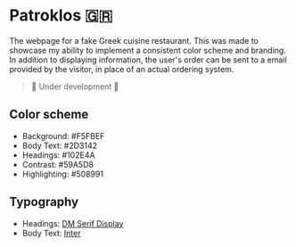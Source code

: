 # Patroklos 🇬🇷

The webpage for a fake Greek cuisine restaurant. This was made to showcase my ability to implement a consistent color scheme and branding. In addition to displaying information, the user's order can be sent to a email provided by the visitor, in place of an actual ordering system.

> 🚧 Under development 🚧

## Color scheme
- Background: #F5FBEF
- Body Text: #2D3142
- Headings: #102E4A
- Contrast: #59A5D8
- Highlighting: #508991

## Typography
- Headings: [DM Serif Display](https://fonts.google.com/specimen/DM+Serif+Display?preview.text=This%20week%27s%20specials&preview.text_type=custom&stroke=Serif)
- Body Text: [Inter](https://fonts.google.com/specimen/Inter?preview.size=15&stroke=Sans+Serif)